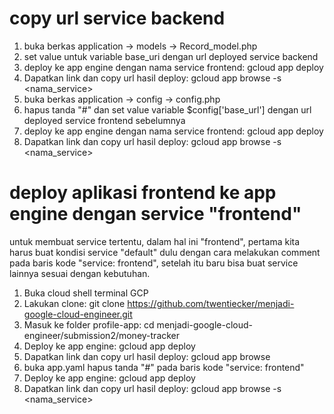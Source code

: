 # copy url service backend

1. buka berkas application -> models -> Record_model.php
2. set value untuk variable base_uri dengan url deployed service backend
3. deploy ke app engine dengan nama service frontend: gcloud app deploy
4. Dapatkan link dan copy url hasil deploy: gcloud app browse -s <nama_service>
5. buka berkas application -> config -> config.php
6. hapus tanda "#" dan set value variable $config['base_url'] dengan url deployed service frontend sebelumnya
7. deploy ke app engine dengan nama service frontend: gcloud app deploy
8. Dapatkan link dan copy url hasil deploy: gcloud app browse -s <nama_service>

# deploy aplikasi frontend ke app engine dengan service "frontend"

untuk membuat service tertentu, dalam hal ini "frontend", pertama kita harus buat kondisi service "default" dulu dengan cara melakukan comment pada baris kode "service: frontend", setelah itu baru bisa buat service lainnya sesuai dengan kebutuhan.

1. Buka cloud shell terminal GCP
2. Lakukan clone: git clone https://github.com/twentiecker/menjadi-google-cloud-engineer.git
3. Masuk ke folder profile-app: cd menjadi-google-cloud-engineer/submission2/money-tracker
4. Deploy ke app engine: gcloud app deploy
5. Dapatkan link dan copy url hasil deploy: gcloud app browse
6. buka app.yaml hapus tanda "#" pada baris kode "service: frontend"
7. Deploy ke app engine: gcloud app deploy
8. Dapatkan link dan copy url hasil deploy: gcloud app browse -s <nama_service>
